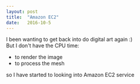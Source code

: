 ```yaml
---
layout: post
title:  "Amazon EC2"
date:   2016-10-5
---
```

I been wanting to get back into do digital art again :)   
But I don't have the CPU time:

* to render the image
* to process the mesh

so I have started to looking into Amazon EC2 service 
